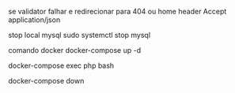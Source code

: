 se validator falhar e redirecionar para 404 ou home 
header 
Accept application/json

stop local mysql 
sudo systemctl stop mysql

comando docker
docker-compose up -d

docker-compose exec php bash

docker-compose down